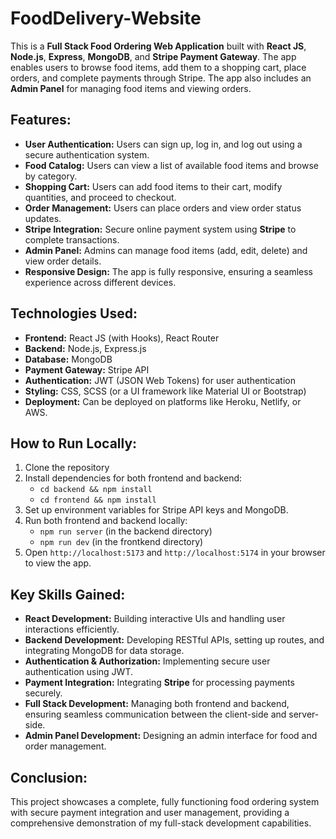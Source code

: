 ﻿# FoodDelivery-Website
This is a **Full Stack Food Ordering Web Application** built with **React JS**, **Node.js**, **Express**, **MongoDB**, and **Stripe Payment Gateway**. The app enables users to browse food items, add them to a shopping cart, place orders, and complete payments through Stripe. The app also includes an **Admin Panel** for managing food items and viewing orders.

## Features:
- **User Authentication:** Users can sign up, log in, and log out using a secure authentication system.
- **Food Catalog:** Users can view a list of available food items and browse by category.
- **Shopping Cart:** Users can add food items to their cart, modify quantities, and proceed to checkout.
- **Order Management:** Users can place orders and view order status updates.
- **Stripe Integration:** Secure online payment system using **Stripe** to complete transactions.
- **Admin Panel:** Admins can manage food items (add, edit, delete) and view order details.
- **Responsive Design:** The app is fully responsive, ensuring a seamless experience across different devices.

## Technologies Used:
- **Frontend:** React JS (with Hooks), React Router
- **Backend:** Node.js, Express.js
- **Database:** MongoDB
- **Payment Gateway:** Stripe API
- **Authentication:** JWT (JSON Web Tokens) for user authentication
- **Styling:** CSS, SCSS (or a UI framework like Material UI or Bootstrap)
- **Deployment:** Can be deployed on platforms like Heroku, Netlify, or AWS.

## How to Run Locally:
1. Clone the repository
2. Install dependencies for both frontend and backend:
    - `cd backend && npm install`
    - `cd frontend && npm install`
3. Set up environment variables for Stripe API keys and MongoDB.
4. Run both frontend and backend locally:
    - `npm run server` (in the backend directory)
    - `npm run dev` (in the frontkend directory)
5. Open `http://localhost:5173` and `http://localhost:5174` in your browser to view the app.

## Key Skills Gained:
- **React Development:** Building interactive UIs and handling user interactions efficiently.
- **Backend Development:** Developing RESTful APIs, setting up routes, and integrating MongoDB for data storage.
- **Authentication & Authorization:** Implementing secure user authentication using JWT.
- **Payment Integration:** Integrating **Stripe** for processing payments securely.
- **Full Stack Development:** Managing both frontend and backend, ensuring seamless communication between the client-side and server-side.
- **Admin Panel Development:** Designing an admin interface for food and order management.

## Conclusion:
This project showcases a complete, fully functioning food ordering system with secure payment integration and user management, providing a comprehensive demonstration of my full-stack development capabilities.

